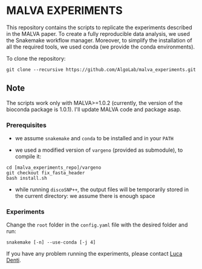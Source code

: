 # MALVA EXPERIMENTS

This repository contains the scripts to replicate the experiments
described in the MALVA paper.  To create a fully reproducible data
analysis, we used the Snakemake workflow manager.  Moreover, to
simplify the installation of all the required tools, we used conda (we
provide the conda environments).

To clone the repository:
```
git clone --recursive https://github.com/AlgoLab/malva_experiments.git
```

## Note
The scripts work only with MALVA>=1.0.2 (currently, the version of the
bioconda package is 1.0.1). I'll update MALVA code and package asap.

### Prerequisites

- we assume `snakemake` and `conda` to be installed and in your `PATH`

- we used a modified version of `vargeno` (provided as submodule), to
  compile it:
```
cd [malva_experiments_repo]/vargeno
git checkout fix_fasta_header
bash install.sh
```

- while running `discoSNP++`, the output files will be temporarily
  stored in the current directory: we assume there is enough space


### Experiments

Change the `root` folder in the `config.yaml` file with the desired
folder and run:
```
snakemake [-n] --use-conda [-j 4]
```

If you have any problem running the experiments, please contact [Luca
Denti](https://github.com/ldenti).